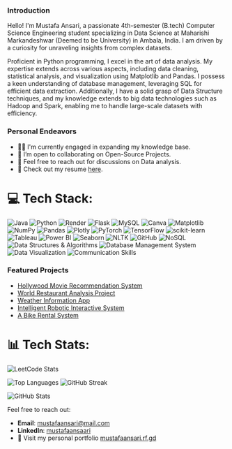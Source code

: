 ### Introduction
Hello! I'm Mustafa Ansari, a passionate 4th-semester (B.tech) Computer Science Engineering student specializing in Data Science at Maharishi Markandeshwar (Deemed to be University) in Ambala, India. I am driven by a curiosity for unraveling insights from complex datasets.

Proficient in Python programming, I excel in the art of data analysis. My expertise extends across various aspects, including data cleaning, statistical analysis, and visualization using Matplotlib and Pandas. I possess a keen understanding of database management, leveraging SQL for efficient data extraction. Additionally, I have a solid grasp of Data Structure techniques, and my knowledge extends to big data technologies such as Hadoop and Spark, enabling me to handle large-scale datasets with efficiency.


### Personal Endeavors

* 👨‍💻 I'm currently engaged in expanding my knowledge base.
* 👯 I’m open to collaborating on Open-Source Projects.
* 💬 Feel free to reach out for discussions on Data analysis.
* 📄 Check out my resume [here](https://mustafaansari.rf.gd/resume.pdf).

# 💻 Tech Stack:
![Java](https://img.shields.io/badge/java-%23ED8B00.svg?style=for-the-badge&logo=openjdk&logoColor=white) ![Python](https://img.shields.io/badge/python-3670A0?style=for-the-badge&logo=python&logoColor=ffdd54) ![Render](https://img.shields.io/badge/Render-%46E3B7.svg?style=for-the-badge&logo=render&logoColor=white) ![Flask](https://img.shields.io/badge/flask-%23000.svg?style=for-the-badge&logo=flask&logoColor=white) ![MySQL](https://img.shields.io/badge/mysql-%2300000f.svg?style=for-the-badge&logo=mysql&logoColor=white) ![Canva](https://img.shields.io/badge/Canva-%2300C4CC.svg?style=for-the-badge&logo=Canva&logoColor=white) ![Matplotlib](https://img.shields.io/badge/Matplotlib-%23ffffff.svg?style=for-the-badge&logo=Matplotlib&logoColor=black) ![NumPy](https://img.shields.io/badge/numpy-%23013243.svg?style=for-the-badge&logo=numpy&logoColor=white) ![Pandas](https://img.shields.io/badge/pandas-%23150458.svg?style=for-the-badge&logo=pandas&logoColor=white) ![Plotly](https://img.shields.io/badge/Plotly-%233F4F75.svg?style=for-the-badge&logo=plotly&logoColor=white) ![PyTorch](https://img.shields.io/badge/PyTorch-%23EE4C2C.svg?style=for-the-badge&logo=PyTorch&logoColor=white) ![TensorFlow](https://img.shields.io/badge/TensorFlow-%23FF6F00.svg?style=for-the-badge&logo=TensorFlow&logoColor=white) ![scikit-learn](https://img.shields.io/badge/scikit--learn-%23F7931E.svg?style=for-the-badge&logo=scikit-learn&logoColor=white) ![Tableau](https://img.shields.io/badge/Tableau-%230072BD.svg?style=for-the-badge&logo=Tableau&logoColor=white) ![Power BI](https://img.shields.io/badge/Power%20BI-%23F2C811.svg?style=for-the-badge&logo=Power%20BI&logoColor=black) ![Seaborn](https://img.shields.io/badge/Seaborn-%23000000.svg?style=for-the-badge&logo=Seaborn&logoColor=white) ![NLTK](https://img.shields.io/badge/NLTK-%23039BE5.svg?style=for-the-badge&logo=nltk&logoColor=white) ![GitHub](https://img.shields.io/badge/GitHub-181717?style=for-the-badge&logo=github&logoColor=white) ![NoSQL](https://img.shields.io/badge/NoSQL-4DB33D?style=for-the-badge&logo=mongodb&logoColor=white) ![Data Structures & Algorithms](https://img.shields.io/badge/Data_Structures_%26_Algorithms-0769AD?style=for-the-badge)  ![Database Management System](https://img.shields.io/badge/DBMS-003B57?style=for-the-badge) ![Data Visualization](https://img.shields.io/badge/Data_Visualization-3F4F75?style=for-the-badge) ![Communication Skills](https://img.shields.io/badge/Communication_Skills-FFC0CB?style=for-the-badge)




### Featured Projects
* [Hollywood Movie Recommendation System](https://github.com/mustafaansarii/Movie-Recommendation-System.)
* [World Restaurant Analysis Project](https://github.com/mustafaansarii/Restaurant_Data_Analysis)
* [Weather Information App](https://github.com/mustafaansarii/Weather-App)
* [Intelligent Robotic Interactive System](https://github.com/mustafaansarii/IRIS-AI)
* [A Bike Rental System](https://github.com/mustafaansarii/A-Bike-Rental-System)



# 📊 Tech Stats:



![LeetCode Stats](https://leetcard.jacoblin.cool/mustafaansari?theme=forest&font=Baloo%20Bhai%202)

![Top Languages](https://github-readme-stats.vercel.app/api/top-langs/?username=mustafaansarii&theme=dark&hide_border=false&include_all_commits=false&count_private=false&layout=compact)
![GitHub Streak](https://github-readme-streak-stats.herokuapp.com/?user=mustafaansarii&theme=dark&hide_border=false)

![GitHub Stats](https://github-readme-stats.vercel.app/api?username=mustafaansarii&theme=dark&hide_border=false&include_all_commits=false&count_private=false)




Feel free to reach out:

- **Email**: [mustafaansari@mail.com](mailto:mustafaansari@mail.com)
- **LinkedIn**: [mustafaansaari](https://www.linkedin.com/in/mustafaansaari/)
- 🚀 Visit my personal portfolio [mustafaansari.rf.gd](https://mustafaansari.rf.gd/)
